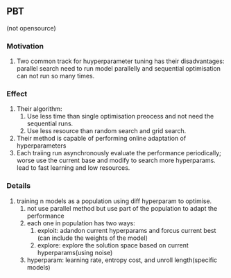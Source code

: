 ## PBT
(not opensource)
### Motivation
1. Two common track for huyperparameter tuning has their disadvantages: parallel search need to run model parallelly and sequential optimisation can not run so many times.

### Effect
1. Their algorithm:
   1. Use less time than single optimisation preocess and not need the sequential runs.
   2. Use less resource than random search and grid search.
2. Their method is capable of performing online adaptation of hyperparameters
3. Each traiing run asynchronously evaluate the performance periodically; worse use the current base and modify to search more hyperparams. lead to fast learning and low resources.

### Details
1. training n models as a population using diff hyperparam to optimise.
   1. not use parallel method but use part of the population to adapt the performance
   2. each one in population has two ways:
      1. exploit: adandon current hyperparams and forcus current best (can include the weights of the model)
      2. explore: explore the solution space based on current hyperparams(using noise)
   3. hyperparam: learning rate, entropy cost, and unroll length(specific models)